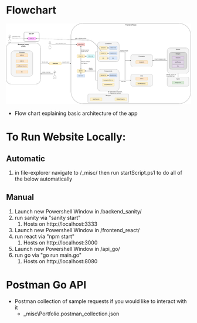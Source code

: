 # Flowchart

![Diagram](./_docs/img/architecture.png)

- Flow chart explaining basic architecture of the app

# To Run Website Locally:

## Automatic 

1. in file-explorer navigate to /_misc/ then run startScript.ps1 to do all of the below automatically
   
## Manual

1. Launch new Powershell Window in /backend_sanity/
2. run sanity via "sanity start"
   1. Hosts on http://localhost:3333
3. Launch new Powershell Window in /frontend_react/
4. run react via "npm start"
   1. Hosts on http://localhost:3000
5. Launch new Powershell Window in /api_go/
6. run go via "go run main.go"
   1. Hosts on http://localhost:8080



# Postman Go API

- Postman collection of sample requests if you would like to interact with it
  - _misc\Portfolio.postman_collection.json